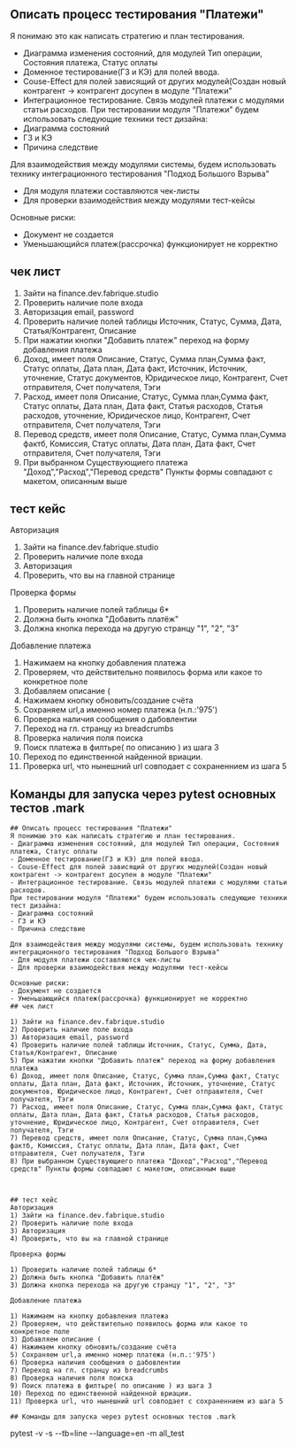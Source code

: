 ## Описать процесс тестирования "Платежи"
Я понимаю это как написать стратегию и план тестирования.
- Диаграмма изменения состояний, для модулей Тип операции, Состояния платежа, Статус оплаты
- Доменное тестирование(ГЗ и КЭ) для полей ввода.
- Couse-Effect для полей зависящий от других модулей(Создан новый контрагент -> контрагент досупен в модуле "Платежи"
- Интеграционное тестирование. Связь модулей платежи с модулями статьи расходов.
При тестировании модуля "Платежи" будем использовать следующие техники тест дизайна:
- Диаграмма состояний
- ГЗ и КЭ
- Причина следствие

Для взаимодействия между модулями системы, будем использовать технику интеграционного тестирования "Подход Большого Взрыва"
- Для модуля платежи составляются чек-листы
- Для проверки взаимодействия между модулями тест-кейсы

Основные риски:
- Документ не создается
- Уменьшающийся платеж(рассрочка) функционирует не корректно
## чек лист

1) Зайти на finance.dev.fabrique.studio
2) Проверить наличие поле входа
3) Авторизация email, password 
4) Проверить наличие полей таблицы Источник, Статус, Сумма, Дата, Статья/Контрагент, Описание
5) При нажатии кнопки "Добавить платеж" переход на форму добавления платежа
6) Доход, имеет поля Описание, Статус, Сумма план,Сумма факт, Статус оплаты, Дата план, Дата факт, Источник, Источник, уточнение, Статус документов, Юридическое лицо, Контрагент, Счет отправителя, Счет получателя, Тэги
7) Расход, имеет поля Описание, Статус, Сумма план,Сумма факт, Статус оплаты, Дата план, Дата факт, Статья расходов, Статья расходов, уточнение, Юридическое лицо, Контрагент, Счет отправителя, Счет получателя, Тэги
7) Перевод средств, имеет поля Описание, Статус, Сумма план,Сумма фактб, Комиссия, Статус оплаты, Дата план, Дата факт, Счет отправителя, Счет получателя, Тэги
8) При выбранном Существующиего платежа "Доход","Расход","Перевод средств" Пункты формы совпадают с макетом, описанным выше



## тест кейс
Авторизация 
1) Зайти на finance.dev.fabrique.studio
2) Проверить наличие поле входа
3) Авторизация
4) Проверить, что вы на главной странице

Проверка формы

1) Проверить наличие полей таблицы 6*
2) Должна быть кнопка "Добавить платёж"
3) Должна кнопка перехода на другую странцу "1", "2", "3"

Добавление платежа

1) Нажимаем на кнопку добавления платежа
2) Проверяем, что действительно появилось форма или какое то конкретное поле
3) Добавляем описание (
4) Нажимаем кнопку обновить/создание счёта
5) Сохраняем url,а именно номер платежа (н.п.:'975')
6) Проверка наличия сообщения о дабовлентии
7) Переход на гл. странцу из breadcrumbs
8) Проверка наличия поля поиска
9) Поиск платежа в филтьре( по описанию ) из шага 3
10) Переход по единственной найденной вриации.
11) Проверка url, что нынешний url совподает с сохраненнием из шага 5

## Команды для запуска через pytest основных тестов .mark
```
## Описать процесс тестирования "Платежи"
Я понимаю это как написать стратегию и план тестирования.
- Диаграмма изменения состояний, для модулей Тип операции, Состояния платежа, Статус оплаты
- Доменное тестирование(ГЗ и КЭ) для полей ввода.
- Couse-Effect для полей зависящий от других модулей(Создан новый контрагент -> контрагент досупен в модуле "Платежи"
- Интеграционное тестирование. Связь модулей платежи с модулями статьи расходов.
При тестировании модуля "Платежи" будем использовать следующие техники тест дизайна:
- Диаграмма состояний
- ГЗ и КЭ
- Причина следствие

Для взаимодействия между модулями системы, будем использовать технику интеграционного тестирования "Подход Большого Взрыва"
- Для модуля платежи составляются чек-листы
- Для проверки взаимодействия между модулями тест-кейсы

Основные риски:
- Документ не создается
- Уменьшающийся платеж(рассрочка) функционирует не корректно
## чек лист

1) Зайти на finance.dev.fabrique.studio
2) Проверить наличие поле входа
3) Авторизация email, password 
4) Проверить наличие полей таблицы Источник, Статус, Сумма, Дата, Статья/Контрагент, Описание
5) При нажатии кнопки "Добавить платеж" переход на форму добавления платежа
6) Доход, имеет поля Описание, Статус, Сумма план,Сумма факт, Статус оплаты, Дата план, Дата факт, Источник, Источник, уточнение, Статус документов, Юридическое лицо, Контрагент, Счет отправителя, Счет получателя, Тэги
7) Расход, имеет поля Описание, Статус, Сумма план,Сумма факт, Статус оплаты, Дата план, Дата факт, Статья расходов, Статья расходов, уточнение, Юридическое лицо, Контрагент, Счет отправителя, Счет получателя, Тэги
7) Перевод средств, имеет поля Описание, Статус, Сумма план,Сумма фактб, Комиссия, Статус оплаты, Дата план, Дата факт, Счет отправителя, Счет получателя, Тэги
8) При выбранном Существующиего платежа "Доход","Расход","Перевод средств" Пункты формы совпадают с макетом, описанным выше



## тест кейс
Авторизация 
1) Зайти на finance.dev.fabrique.studio
2) Проверить наличие поле входа
3) Авторизация
4) Проверить, что вы на главной странице

Проверка формы

1) Проверить наличие полей таблицы 6*
2) Должна быть кнопка "Добавить платёж"
3) Должна кнопка перехода на другую странцу "1", "2", "3"

Добавление платежа

1) Нажимаем на кнопку добавления платежа
2) Проверяем, что действительно появилось форма или какое то конкретное поле
3) Добавляем описание (
4) Нажимаем кнопку обновить/создание счёта
5) Сохраняем url,а именно номер платежа (н.п.:'975')
6) Проверка наличия сообщения о дабовлентии
7) Переход на гл. странцу из breadcrumbs
8) Проверка наличия поля поиска
9) Поиск платежа в филтьре( по описанию ) из шага 3
10) Переход по единственной найденной вриации.
11) Проверка url, что нынешний url совподает с сохраненнием из шага 5

## Команды для запуска через pytest основных тестов .mark
```
pytest -v -s --tb=line --language=en -m all_test
```

```
